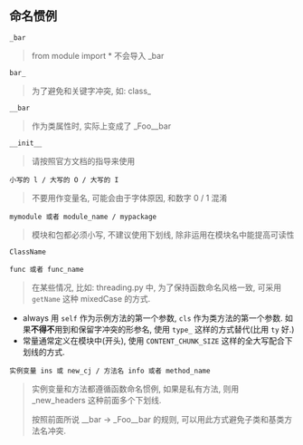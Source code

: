 ## 命名惯例

`_bar`

> from module import * 不会导入 _bar

`bar_`

> 为了避免和关键字冲突, 如: class_

`__bar`

> 作为类属性时, 实际上变成了 _Foo__bar

`__init__`

> 请按照官方文档的指导来使用

`小写的 l / 大写的 O / 大写的 I`

> 不要用作变量名, 可能会由于字体原因, 和数字 0 / 1 混淆

`mymodule 或者 module_name / mypackage`

> 模块和包都必须小写, 不建议使用下划线, 除非运用在模块名中能提高可读性

`ClassName`

`func 或者 func_name`

> 在某些情况, 比如: threading.py 中, 为了保持函数命名风格一致, 可采用 `getName` 这种 mixedCase 的方式.

- always 用 `self` 作为示例方法的第一个参数, `cls` 作为类方法的第一个参数. 如果**不得不**用到和保留字冲突的形参名, 使用 `type_` 这样的方式替代(比用 `ty` 好.)
- 常量通常定义在模块中(开头), 使用 `CONTENT_CHUNK_SIZE` 这样的全大写配合下划线的方式.

`实例变量 ins 或 new_cj / 方法名 info 或者 method_name`

> 实例变量和方法都遵循函数命名惯例, 如果是私有方法, 则用 _new_headers 这种前面多个下划线.
>
> 按照前面所说 __bar -> _Foo\_\_bar 的规则, 可以用此方式避免子类和基类方法名冲突.
